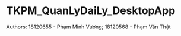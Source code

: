 # TKPM_QuanLyDaiLy_DesktopApp
Authors: 18120655 - Phạm Minh Vương; 
         18120568 - Phạm Văn Thật
